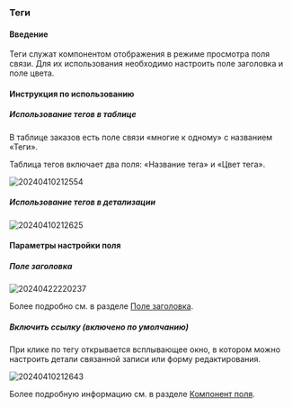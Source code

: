 ### **Теги**

#### **Введение**

Теги служат компонентом отображения в режиме просмотра поля связи. Для их использования необходимо настроить поле заголовка и поле цвета.

#### **Инструкция по использованию**

##### **Использование тегов в таблице**

В таблице заказов есть поле связи «многие к одному» с названием «Теги».

Таблица тегов включает два поля: «Название тега» и «Цвет тега».

![20240410212554](https://static-docs.nocobase.com/20240410212554.png)

##### **Использование тегов в детализации**

![20240410212625](https://static-docs.nocobase.com/20240410212625.png)

#### **Параметры настройки поля**

##### **Поле заголовка**

![20240422220237](https://static-docs.nocobase.com/20240422220237.png)

Более подробно см. в разделе [Поле заголовка](/handbook/ui/fields/field-settings/title-field).

##### **Включить ссылку (включено по умолчанию)**

При клике по тегу открывается всплывающее окно, в котором можно настроить детали связанной записи или форму редактирования.

![20240410212643](https://static-docs.nocobase.com/20240410212643.png)

Более подробную информацию см. в разделе [Компонент поля](/handbook/ui/fields/association-field).

